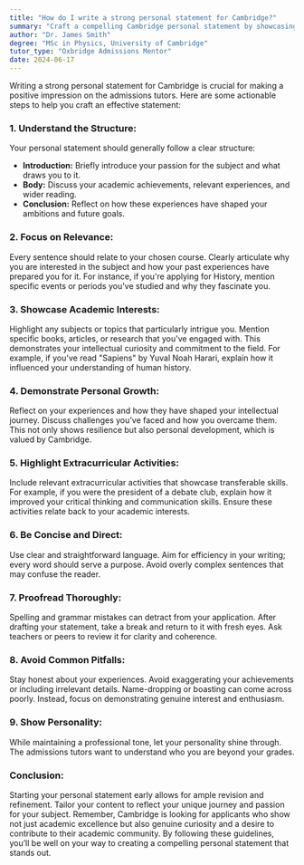 ```yaml
---
title: "How do I write a strong personal statement for Cambridge?"
summary: "Craft a compelling Cambridge personal statement by showcasing passion, relevant experiences, personal growth, and unique interests while maintaining clarity."
author: "Dr. James Smith"
degree: "MSc in Physics, University of Cambridge"
tutor_type: "Oxbridge Admissions Mentor"
date: 2024-06-17
---
```


Writing a strong personal statement for Cambridge is crucial for making a positive impression on the admissions tutors. Here are some actionable steps to help you craft an effective statement:

### 1. **Understand the Structure:**
   Your personal statement should generally follow a clear structure:
   - **Introduction:** Briefly introduce your passion for the subject and what draws you to it.
   - **Body:** Discuss your academic achievements, relevant experiences, and wider reading.
   - **Conclusion:** Reflect on how these experiences have shaped your ambitions and future goals.

### 2. **Focus on Relevance:**
   Every sentence should relate to your chosen course. Clearly articulate why you are interested in the subject and how your past experiences have prepared you for it. For instance, if you're applying for History, mention specific events or periods you've studied and why they fascinate you.

### 3. **Showcase Academic Interests:**
   Highlight any subjects or topics that particularly intrigue you. Mention specific books, articles, or research that you've engaged with. This demonstrates your intellectual curiosity and commitment to the field. For example, if you've read "Sapiens" by Yuval Noah Harari, explain how it influenced your understanding of human history.

### 4. **Demonstrate Personal Growth:**
   Reflect on your experiences and how they have shaped your intellectual journey. Discuss challenges you’ve faced and how you overcame them. This not only shows resilience but also personal development, which is valued by Cambridge.

### 5. **Highlight Extracurricular Activities:**
   Include relevant extracurricular activities that showcase transferable skills. For example, if you were the president of a debate club, explain how it improved your critical thinking and communication skills. Ensure these activities relate back to your academic interests.

### 6. **Be Concise and Direct:**
   Use clear and straightforward language. Aim for efficiency in your writing; every word should serve a purpose. Avoid overly complex sentences that may confuse the reader.

### 7. **Proofread Thoroughly:**
   Spelling and grammar mistakes can detract from your application. After drafting your statement, take a break and return to it with fresh eyes. Ask teachers or peers to review it for clarity and coherence.

### 8. **Avoid Common Pitfalls:**
   Stay honest about your experiences. Avoid exaggerating your achievements or including irrelevant details. Name-dropping or boasting can come across poorly. Instead, focus on demonstrating genuine interest and enthusiasm.

### 9. **Show Personality:**
   While maintaining a professional tone, let your personality shine through. The admissions tutors want to understand who you are beyond your grades.

### Conclusion:
Starting your personal statement early allows for ample revision and refinement. Tailor your content to reflect your unique journey and passion for your subject. Remember, Cambridge is looking for applicants who show not just academic excellence but also genuine curiosity and a desire to contribute to their academic community. By following these guidelines, you’ll be well on your way to creating a compelling personal statement that stands out.
    